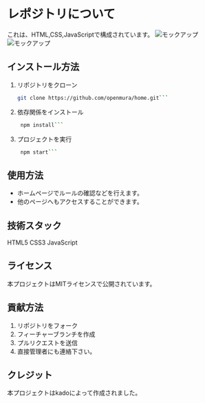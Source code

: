 # レポジトリについて
これは、HTML,CSS,JavaScriptで構成されています。
![モックアップ](screenshot1.png)
![モックアップ](screenshot2.png)
## インストール方法
1. リポジトリをクローン
   ```bash
   git clone https://github.com/openmura/home.git```
2. 依存関係をインストール
   ```bash
    npm install```
3. プロジェクトを実行
   ```bash
    npm start```
## 使用方法
- ホームページでルールの確認などを行えます。
- 他のページへもアクセスすることができます。
## 技術スタック
HTML5
CSS3
JavaScript
## ライセンス
本プロジェクトはMITライセンスで公開されています。
## 貢献方法
1. リポジトリをフォーク
2. フィーチャーブランチを作成
3. プルリクエストを送信
4. 直接管理者にも連絡下さい。
## クレジット
本プロジェクトはkadoによって作成されました。

